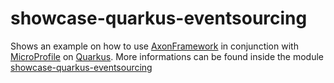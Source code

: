 # showcase-quarkus-eventsourcing

Shows an example on how to use [AxonFramework][AxonFramework] in conjunction with [MicroProfile][MicroProfile] on [Quarkus][Quarkus].
More informations can be found inside the module
[showcase-quarkus-eventsourcing](./showcase-quarkus-eventsourcing/README.md)

[AxonFramework]: https://github.com/AxonFramework/AxonFramework
[Quarkus]: https://quarkus.io
[MicroProfile]: https://projects.eclipse.org/projects/technology.microprofile
